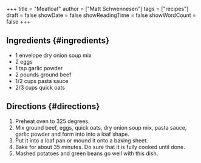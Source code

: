 +++
title = "Meatloaf"
author = ["Matt Schwennesen"]
tags = ["recipes"]
draft = false
showDate = false
showReadingTime = false
showWordCount = false
+++

## Ingredients {#ingredients}

-   1 envelope dry onion soup mix
-   2 eggs
-   1 tsp garlic powder
-   2 pounds ground beef
-   1/2 cups pasta sauce
-   2/3 cups quick oats


## Directions {#directions}

1.  Preheat oven to 325 degrees.
2.  Mix ground beef, eggs, quick oats, dry onion soup mix, pasta sauce, garlic
    powder and form into into a loaf shape.
3.  Put it into a loaf pan or mound it onto a baking sheet.
4.  Bake for about 35 minutes. Do sure that it is fully cooked until done.
5.  Mashed potatoes and green beans go well with this dish.
